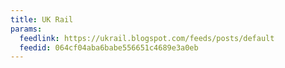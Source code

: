 ```yaml
---
title: UK Rail
params:
  feedlink: https://ukrail.blogspot.com/feeds/posts/default
  feedid: 064cf04aba6babe556651c4689e3a0eb
---
```

